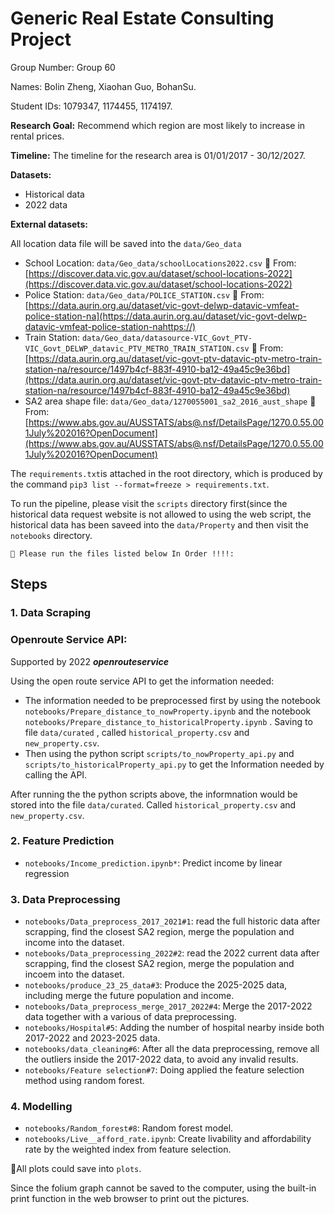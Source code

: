 # Generic Real Estate Consulting Project

Group Number: Group 60

Names: Bolin Zheng, Xiaohan Guo, BohanSu.


Student IDs: 1079347, 1174455, 1174197.

**Research Goal:** Recommend which region are most likely to increase in rental prices.

**Timeline:** The timeline for the research area is 01/01/2017 - 30/12/2027.

**Datasets:**

* Historical data
* 2022 data

**External datasets:**

All location data file will be saved into the `data/Geo_data`

* School Location: `data/Geo_data/schoolLocations2022.csv` 👀️ From: [https://discover.data.vic.gov.au/dataset/school-locations-2022](https://discover.data.vic.gov.au/dataset/school-locations-2022)
* Police Station: `data/Geo_data/POLICE_STATION.csv` 👀️ From: [https://data.aurin.org.au/dataset/vic-govt-delwp-datavic-vmfeat-police-station-na](https://data.aurin.org.au/dataset/vic-govt-delwp-datavic-vmfeat-police-station-nahttps://)
* Train Station: `data/Geo_data/datasource-VIC_Govt_PTV-VIC_Govt_DELWP_datavic_PTV_METRO_TRAIN_STATION.csv` 👀️ From: [https://data.aurin.org.au/dataset/vic-govt-ptv-datavic-ptv-metro-train-station-na/resource/1497b4cf-883f-4910-ba12-49a45c9e36bd](https://data.aurin.org.au/dataset/vic-govt-ptv-datavic-ptv-metro-train-station-na/resource/1497b4cf-883f-4910-ba12-49a45c9e36bd)
* SA2 area shape file: `data/Geo_data/1270055001_sa2_2016_aust_shape` 👀️ From: [https://www.abs.gov.au/AUSSTATS/abs@.nsf/DetailsPage/1270.0.55.001July%202016?OpenDocument](https://www.abs.gov.au/AUSSTATS/abs@.nsf/DetailsPage/1270.0.55.001July%202016?OpenDocument)

The `requirements.txt`is attached in the root directory, which is produced by the command `pip3 list --format=freeze > requirements.txt`.

To run the pipeline, please visit the `scripts` directory first(since the historical data request website is not allowed to using the web script, the historical data has been saveed into the `data/Property` and then visit the `notebooks` directory.

```
🚀️ Please run the files listed below In Order !!!!:
```

## Steps

### 1. Data Scraping

### Openroute Service API:

Supported by 2022 ***openrouteservice***

Using the open route service API to get the information needed:

* The information needed to be preprocessed first by using the notebook `notebooks/Prepare_distance_to_nowProperty.ipynb`  and the notebook `notebooks/Prepare_distance_to_historicalProperty.ipynb` . Saving to file `data/curated` , called `historical_property.csv` and `new_property.csv`.
* Then using the python script `scripts/to_nowProperty_api.py` and `scripts/to_historicalProperty_api.py` to get the Information needed by calling the API.

After running the the python scripts above, the informnation would be stored into the file `data/curated`. Called `historical_property.csv` and `new_property.csv`.

### 2. Feature Prediction

* `notebooks/Income_prediction.ipynb*`: Predict income by linear regression

### 3. Data Preprocessing

* `notebooks/Data_preprocess_2017_2021#1`: read the full historic data after scrapping, find the closest SA2 region, merge the population and income into the dataset.
* `notebooks/Data_preprocessing_2022#2`: read the 2022 current data after scrapping, find the closest SA2 region, merge the population and incoem into the dataset.
* `notebooks/produce_23_25_data#3`: Produce the 2025-2025 data, including merge the future population and income.
* `notebooks/Data_preprocess_merge_2017_2022#4`: Merge the 2017-2022 data together with a various of data preprocessing.
* `notebooks/Hospital#5`: Adding the number of hospital nearby inside both 2017-2022 and 2023-2025 data.
* `notebooks/data_cleaning#6`: After all the data preprocessing, remove all the outliers inside the 2017-2022 data, to avoid any invalid results.
* `notebooks/Feature selection#7`: Doing applied the feature selection method using random forest.

### 4. Modelling

* `notebooks/Random_forest#8`: Random forest model.
* `notebooks/Live__afford_rate.ipynb`: Create livability and affordability rate by the weighted index from feature selection.

👀️All plots could save into `plots`.

Since the folium graph cannot be saved to the computer, using the built-in print function in the web browser to print out the pictures.
